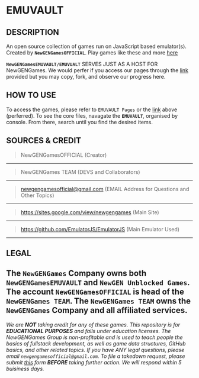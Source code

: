 # EMUVAULT
**DESCRIPTION**
---
An open source collection of games run on JavaScript based emulator(s).  Created by **`NewGENGamesOFFICIAL`**.  Play games like these and more [here](https://sites.google.com/view/newgengames)

**`NewGENGamesEMUVAULT/EMUVUALT`** SERVES JUST AS A HOST FOR NewGENGames. We would perfer if you access our pages through the [link](https://sites.google.com/view/newgengames) provided but you may copy, fork, and observe our progress here.

**HOW TO USE**
---
To access the games, please refer to `EMUVAULT Pages` or the [link](https://sites.google.com/view/newgengames) above (perferred).  To see the core files, navagate the **`EMUVAULT`**, organised by console.  From there, search until you find the desired items.

**SOURCES & CREDIT**
---
> NewGENGamesOFFICIAL (Creator)
---
> NewGENGames TEAM (DEVS and Collaborators)
---
> newgengamesofficial@gmail.com (EMAIL Address for Questions and Other Topics)
---
> https://sites.google.com/view/newgengames (Main Site)
---
> https://github.com/EmulatorJS/EmulatorJS (Main Emulator Used)
---

**LEGAL**
---
The `NewGENGames` Company owns both `NewGENGamesEMUVAULT` and `NewGEN Unblocked Games`.  The account `NewGENGamesOFFICIAL` is head of the `NewGENGames TEAM`.  The `NewGENGames TEAM` owns the `NewGENGames` Company and all affiliated services.
---
*We are **NOT** taking credit for any of these games.  This repository is for **EDUCATIONAL PURPOSES** and falls under education licenses.  The NewGENGames Group is non-profitable and is used to teach people the basics of fullstack development, as well as game data structures, GitHub basics, and other related topics.  If you have ANY legal questions, please email `newgengamesofficial@gmail.com`.  To file a takedown request, please submit [this](https://forms.gle/QhWavyfSmxqTpBgJ9) form **BEFORE** taking further action.  We will respond within 5 buisiness days.*

